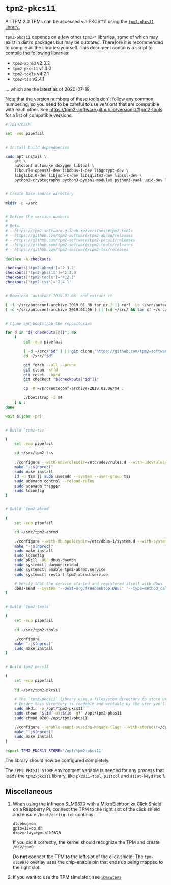 # `tpm2-pkcs11`

All TPM 2.0 TPMs can be accessed via PKCS#11 using the [`tpm2-pkcs11` library.](https://github.com/tpm2-software/tpm2-pkcs11)

`tpm2-pkcs11` depends on a few other `tpm2-*` libraries, some of which may exist in distro packages but may be outdated. Therefore it is recommended to compile all the libraries yourself. This document contains a script to compile the following libraries:

- `tpm2-abrmd` v2.3.2
- `tpm2-pkcs11` v1.3.0
- `tpm2-tools` v4.2.1
- `tpm2-tss` v2.4.1

... which are the latest as of 2020-07-19.

Note that the version numbers of these tools don't follow any common numbering, so you need to be careful to use versions that are compatible with each other. See <https://tpm2-software.github.io/versions/#tpm2-tools> for a list of compatible versions.


```sh
#!/bin/bash

set -euo pipefail


# Install build dependencies

sudo apt install \
    git \
    autoconf automake doxygen libtool \
    libcurl4-openssl-dev libdbus-1-dev libgcrypt-dev \
    libglib2.0-dev libjson-c-dev libsqlite3-dev libssl-dev \
    python3-cryptography python3-pyasn1-modules python3-yaml uuid-dev libyaml-dev


# Create base source directory

mkdir -p ~/src


# Define the version numbers
#
# Refs:
# - https://tpm2-software.github.io/versions/#tpm2-tools
# - https://github.com/tpm2-software/tpm2-abrmd/releases
# - https://github.com/tpm2-software/tpm2-pkcs11/releases
# - https://github.com/tpm2-software/tpm2-tools/releases
# - https://github.com/tpm2-software/tpm2-tss/releases

declare -A checkouts

checkouts['tpm2-abrmd']='2.3.2'
checkouts['tpm2-pkcs11']='1.3.0'
checkouts['tpm2-tools']='4.2.1'
checkouts['tpm2-tss']='2.4.1'


# Download `autoconf-2019.01.06` and extract it

[ -f ~/src/autoconf-archive-2019.01.06.tar.gz ] || curl -Lo ~/src/autoconf-archive-2019.01.06.tar.gz 'https://github.com/autoconf-archive/autoconf-archive/archive/v2019.01.06.tar.gz'
[ -d ~/src/autoconf-archive-2019.01.06 ] || (cd ~/src/ && tar xf ~/src/autoconf-archive-2019.01.06.tar.gz)


# Clone and bootstrap the repositories

for d in "${!checkouts[@]}"; do
    (
        set -euo pipefail

        [ -d ~/src/"$d" ] || git clone "https://github.com/tpm2-software/$d" ~/src/"$d"
        cd ~/src/"$d"

        git fetch --all --prune
        git clean -xffd
        git reset --hard
        git checkout "${checkouts["$d"]}"

        cp -R ~/src/autoconf-archive-2019.01.06/m4 .

        ./bootstrap -I m4
    ) & :
done

wait $(jobs -pr)


# Build `tpm2-tss`

(
    set -euo pipefail

    cd ~/src/tpm2-tss

    ./configure --with-udevrulesdir=/etc/udev/rules.d --with-udevrulesprefix=70-
    make "-j$(nproc)"
    sudo make install
    id -u tss || sudo useradd --system --user-group tss
    sudo udevadm control --reload-rules
    sudo udevadm trigger
    sudo ldconfig
)


# Build `tpm2-abrmd`

(
    set -euo pipefail

    cd ~/src/tpm2-abrmd

    ./configure --with-dbuspolicydir=/etc/dbus-1/system.d --with-systemdsystemunitdir=/lib/systemd/system --with-systemdpresetdir=/lib/systemd/system-preset --datarootdir=/usr/share
    make "-j$(nproc)"
    sudo make install
    sudo ldconfig
    sudo pkill -HUP dbus-daemon
    sudo systemctl daemon-reload
    sudo systemctl enable tpm2-abrmd.service
    sudo systemctl restart tpm2-abrmd.service

    # Verify that the service started and registered itself with dbus
    dbus-send --system '--dest=org.freedesktop.DBus' '--type=method_call' --print-reply '/org/freedesktop/DBus' 'org.freedesktop.DBus.ListNames' | grep -q 'com.intel.tss2.Tabrmd' || :
)


# Build `tpm2-tools`

(
    set -euo pipefail

    cd ~/src/tpm2-tools

    ./configure
    make "-j$(nproc)"
    sudo make install
)


# Build tpm2-pkcs11

(
    set -euo pipefail

    cd ~/src/tpm2-pkcs11

    # The `tpm2-pkcs11` library uses a filesystem directory to store wrapped keys.
    # Ensure this directory is readable and writable by the user you'll be running `pkcs11-test` / `aziot-keyd` as, not just root.
    sudo mkdir -p /opt/tpm2-pkcs11
    sudo chown "$(id -u):$(id -g)" /opt/tpm2-pkcs11
    sudo chmod 0700 /opt/tpm2-pkcs11

    ./configure --enable-esapi-session-manage-flags --with-storedir=/opt/tpm2-pkcs11
    make "-j$(nproc)"
    sudo make install
)

export TPM2_PKCS11_STORE='/opt/tpm2-pkcs11'
```

The library should now be configured completely.

The `TPM2_PKCS11_STORE` environment variable is needed for any process that loads the `tpm2-pkcs11` library, like `pkcs11-tool`, `p11tool` and `aziot-keyd` itself.


## Miscellaneous

1. When using the Infineon SLM9670 with a MikroElektronika Click Shield on a Raspberry Pi, connect the TPM to the right slot of the click shield and ensure `/boot/config.txt` contains:

    ```
    dtdebug=on
    gpio=12=op,dh
    dtoverlay=tpm-slb9670
    ```

    If you did it correctly, the kernel should recognize the TPM and create `/dev/tpm0`

    Do **not** connect the TPM to the left slot of the click shield. The `tpm-slb9670` overlay uses the chip-enable pin that ends up being mapped to the right slot.


1. If you want to use the TPM simulator, see [`ibmswtpm2`](ibmswtpm2.html)

